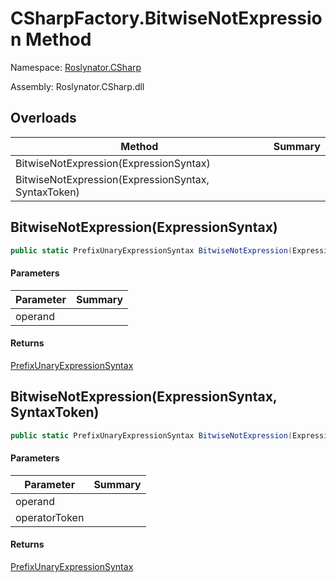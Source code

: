 # CSharpFactory\.BitwiseNotExpression Method

Namespace: [Roslynator.CSharp](../../README.md)

Assembly: Roslynator\.CSharp\.dll

## Overloads

| Method | Summary |
| ------ | ------- |
| BitwiseNotExpression\(ExpressionSyntax\) | |
| BitwiseNotExpression\(ExpressionSyntax, SyntaxToken\) | |

## BitwiseNotExpression\(ExpressionSyntax\)

```csharp
public static PrefixUnaryExpressionSyntax BitwiseNotExpression(ExpressionSyntax operand)
```

#### Parameters

| Parameter | Summary |
| --------- | ------- |
| operand | |

#### Returns

[PrefixUnaryExpressionSyntax](https://docs.microsoft.com/en-us/dotnet/api/microsoft.codeanalysis.csharp.syntax.prefixunaryexpressionsyntax)


## BitwiseNotExpression\(ExpressionSyntax, SyntaxToken\)

```csharp
public static PrefixUnaryExpressionSyntax BitwiseNotExpression(ExpressionSyntax operand, SyntaxToken operatorToken)
```

#### Parameters

| Parameter | Summary |
| --------- | ------- |
| operand | |
| operatorToken | |

#### Returns

[PrefixUnaryExpressionSyntax](https://docs.microsoft.com/en-us/dotnet/api/microsoft.codeanalysis.csharp.syntax.prefixunaryexpressionsyntax)


